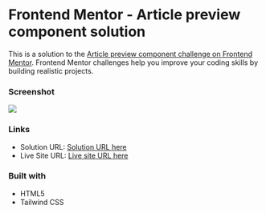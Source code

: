 # Frontend Mentor - Article preview component solution

This is a solution to the [Article preview component challenge on Frontend Mentor](https://www.frontendmentor.io/challenges/article-preview-component-dYBN_pYFT). Frontend Mentor challenges help you improve your coding skills by building realistic projects. 

### Screenshot

![](./images/Screenshot.jpeg)

### Links

- Solution URL: [Solution URL here](https://github.com/NDK1195/huddle-landing-page-with-single-introductory-section)
- Live Site URL: [Live site URL here](https://ndk1195.github.io/huddle-landing-page-with-single-introductory-section/)

### Built with

- HTML5
- Tailwind CSS
